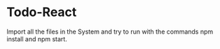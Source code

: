 # Todo-React

Import all the files in the System and try to run with the commands npm install and npm start.
